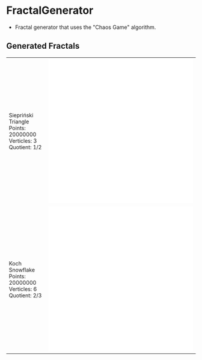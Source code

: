 # FractalGenerator
  - Fractal generator that uses the "Chaos Game" algorithm.

## Generated Fractals
| | |
| ------ | ------ |
| Siepriński Triangle <br/> Points: 20000000 <br/> Verticles: 3 <br/> Quotient: 1/2 | ![Photo](https://github.com/Clwmm/FractalGenerator/blob/master/FractalGenerator/rend/Fractal_1.png) |
| Koch Snowflake <br/> Points: 20000000 <br/> Verticles: 6 <br/> Quotient: 2/3 | ![Photo](https://github.com/Clwmm/FractalGenerator/blob/master/FractalGenerator/rend/Fractal_2.png) |

